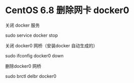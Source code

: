 # CentOS 6.8 删除网卡 docker0

关闭 docker 服务

sudo service docker stop

关闭 docker0 网桥（安装docker 自动生成的）

sudo ifconfig docker0 down

删除docker0 网桥

sudo brctl delbr docker0
